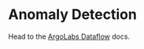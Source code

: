 # Anomaly Detection

Head to the [ArgoLabs Dataflow](https://github.com/argoproj-labs/argo-dataflow) docs.